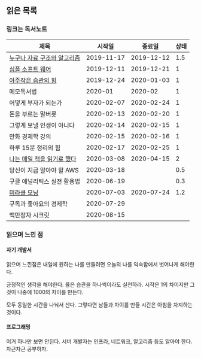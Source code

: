 ## 읽은 목록

### 링크는 독서노트

| 제목                                                         | 시작일     | 종료일     | 상태 |
| ------------------------------------------------------------ | ---------- | ---------- | ---- |
| [누구나 자료 구조와 알고리즘](DataStructuresAndAlgorithms.md) | 2019-11-17 | 2019-12-12 | 1.5  |
| [심플 소프트 웨어](SimpleSoftware.md)                        | 2019-12-11 | 2019-12-21 | 1    |
| [아주작은 습관의 힘](AtomicHabits/Atomic-Habits.md)          | 2019-12-24 | 2020-01-03 | 1    |
| 메모독서법                                                   | 2020-01    | 2020-02    | 1    |
| 어떻게 부자가 되는가                                         | 2020-02-07 | 2020-02-24 | 1    |
| 돈을 부르는 말버릇                                           | 2020-02-13 | 2020-02-20 | 1    |
| 그렇게 보낼 인생이 아니다                                    | 2020-02-14 | 2020-02-15 | 1    |
| 만화 경제학 강의                                             | 2020-02-15 | 2020-02-16 | 1    |
| 하루 15분 정리의 힘                                          | 2020-02-17 | 2020-02-25 | 1    |
| [나는 매일 책을 읽기로 했다](EverydayReadingBook.md)         | 2020-03-08 | 2020-04-15 | 2    |
| 당신이 지금 알아야 할 AWS                                    | 2020-03-18 |            | 0.5  |
| 구글 애널리틱스 실전 활용법                                  | 2020-06-19 |            | 0.3  |
| [미라클 모닝](MiracleMorning.md)                             | 2020-07-03 | 2020-07-24 | 1.2  |
| 구독과 좋아요의 경제학                                       | 2020-07-29 |            |      |
| 백만장자 시크릿                                              | 2020-08-15 |            |      |

### 읽으며 느낀 점

#### 자기 개발서

읽으며 느낀점은 내일에 원하는 나를 만들려면 오늘의 나를 익숙함에서 벗어나게 해야한다.

긍정적인 생각을 해야한다. 옳은 습관을 하나씩이라도 실천하라. 시작은 1의 차이지만 그것이 나중에 1000의 차이를 만든다.

모두 동일한 시간을 나눠서 산다. 그렇다면 남들과 차이를 만들 시간은 아침을 차지하는 것이다.

#### 프로그래밍

이거 하나만 보면 안된다. 서버 개발자는 인프라, 네트워크, 알고리즘 등도 알아야 한다. 차근차근 공부하자.